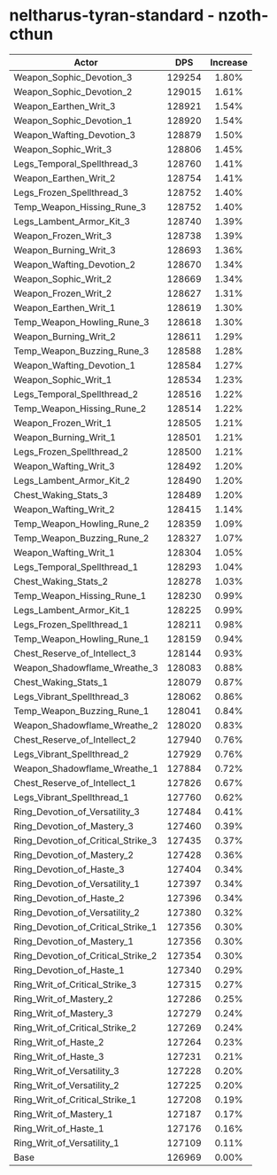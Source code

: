 # neltharus-tyran-standard - nzoth-cthun
| Actor | DPS | Increase |
|---|:---:|:---:|
|Weapon_Sophic_Devotion_3|129254|1.80%|
|Weapon_Sophic_Devotion_2|129015|1.61%|
|Weapon_Earthen_Writ_3|128921|1.54%|
|Weapon_Sophic_Devotion_1|128920|1.54%|
|Weapon_Wafting_Devotion_3|128879|1.50%|
|Weapon_Sophic_Writ_3|128806|1.45%|
|Legs_Temporal_Spellthread_3|128760|1.41%|
|Weapon_Earthen_Writ_2|128754|1.41%|
|Legs_Frozen_Spellthread_3|128752|1.40%|
|Temp_Weapon_Hissing_Rune_3|128752|1.40%|
|Legs_Lambent_Armor_Kit_3|128740|1.39%|
|Weapon_Frozen_Writ_3|128738|1.39%|
|Weapon_Burning_Writ_3|128693|1.36%|
|Weapon_Wafting_Devotion_2|128670|1.34%|
|Weapon_Sophic_Writ_2|128669|1.34%|
|Weapon_Frozen_Writ_2|128627|1.31%|
|Weapon_Earthen_Writ_1|128619|1.30%|
|Temp_Weapon_Howling_Rune_3|128618|1.30%|
|Weapon_Burning_Writ_2|128611|1.29%|
|Temp_Weapon_Buzzing_Rune_3|128588|1.28%|
|Weapon_Wafting_Devotion_1|128584|1.27%|
|Weapon_Sophic_Writ_1|128534|1.23%|
|Legs_Temporal_Spellthread_2|128516|1.22%|
|Temp_Weapon_Hissing_Rune_2|128514|1.22%|
|Weapon_Frozen_Writ_1|128505|1.21%|
|Weapon_Burning_Writ_1|128501|1.21%|
|Legs_Frozen_Spellthread_2|128500|1.21%|
|Weapon_Wafting_Writ_3|128492|1.20%|
|Legs_Lambent_Armor_Kit_2|128490|1.20%|
|Chest_Waking_Stats_3|128489|1.20%|
|Weapon_Wafting_Writ_2|128415|1.14%|
|Temp_Weapon_Howling_Rune_2|128359|1.09%|
|Temp_Weapon_Buzzing_Rune_2|128327|1.07%|
|Weapon_Wafting_Writ_1|128304|1.05%|
|Legs_Temporal_Spellthread_1|128293|1.04%|
|Chest_Waking_Stats_2|128278|1.03%|
|Temp_Weapon_Hissing_Rune_1|128230|0.99%|
|Legs_Lambent_Armor_Kit_1|128225|0.99%|
|Legs_Frozen_Spellthread_1|128211|0.98%|
|Temp_Weapon_Howling_Rune_1|128159|0.94%|
|Chest_Reserve_of_Intellect_3|128144|0.93%|
|Weapon_Shadowflame_Wreathe_3|128083|0.88%|
|Chest_Waking_Stats_1|128079|0.87%|
|Legs_Vibrant_Spellthread_3|128062|0.86%|
|Temp_Weapon_Buzzing_Rune_1|128041|0.84%|
|Weapon_Shadowflame_Wreathe_2|128020|0.83%|
|Chest_Reserve_of_Intellect_2|127940|0.76%|
|Legs_Vibrant_Spellthread_2|127929|0.76%|
|Weapon_Shadowflame_Wreathe_1|127884|0.72%|
|Chest_Reserve_of_Intellect_1|127826|0.67%|
|Legs_Vibrant_Spellthread_1|127760|0.62%|
|Ring_Devotion_of_Versatility_3|127484|0.41%|
|Ring_Devotion_of_Mastery_3|127460|0.39%|
|Ring_Devotion_of_Critical_Strike_3|127435|0.37%|
|Ring_Devotion_of_Mastery_2|127428|0.36%|
|Ring_Devotion_of_Haste_3|127404|0.34%|
|Ring_Devotion_of_Versatility_1|127397|0.34%|
|Ring_Devotion_of_Haste_2|127396|0.34%|
|Ring_Devotion_of_Versatility_2|127380|0.32%|
|Ring_Devotion_of_Critical_Strike_1|127356|0.30%|
|Ring_Devotion_of_Mastery_1|127356|0.30%|
|Ring_Devotion_of_Critical_Strike_2|127354|0.30%|
|Ring_Devotion_of_Haste_1|127340|0.29%|
|Ring_Writ_of_Critical_Strike_3|127315|0.27%|
|Ring_Writ_of_Mastery_2|127286|0.25%|
|Ring_Writ_of_Mastery_3|127279|0.24%|
|Ring_Writ_of_Critical_Strike_2|127269|0.24%|
|Ring_Writ_of_Haste_2|127264|0.23%|
|Ring_Writ_of_Haste_3|127231|0.21%|
|Ring_Writ_of_Versatility_3|127228|0.20%|
|Ring_Writ_of_Versatility_2|127225|0.20%|
|Ring_Writ_of_Critical_Strike_1|127208|0.19%|
|Ring_Writ_of_Mastery_1|127187|0.17%|
|Ring_Writ_of_Haste_1|127176|0.16%|
|Ring_Writ_of_Versatility_1|127109|0.11%|
|Base|126969|0.00%|
